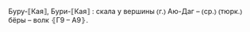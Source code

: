 ---
---

Буру-⟦Кая⟧, Бури-⟦Кая⟧
: скала у вершины ⦅г.⦆ Аю-Даг – ⦅ср.⦆ ⦅тюрк.⦆ бёры – волк ⦃Г9 – А9⦄.
